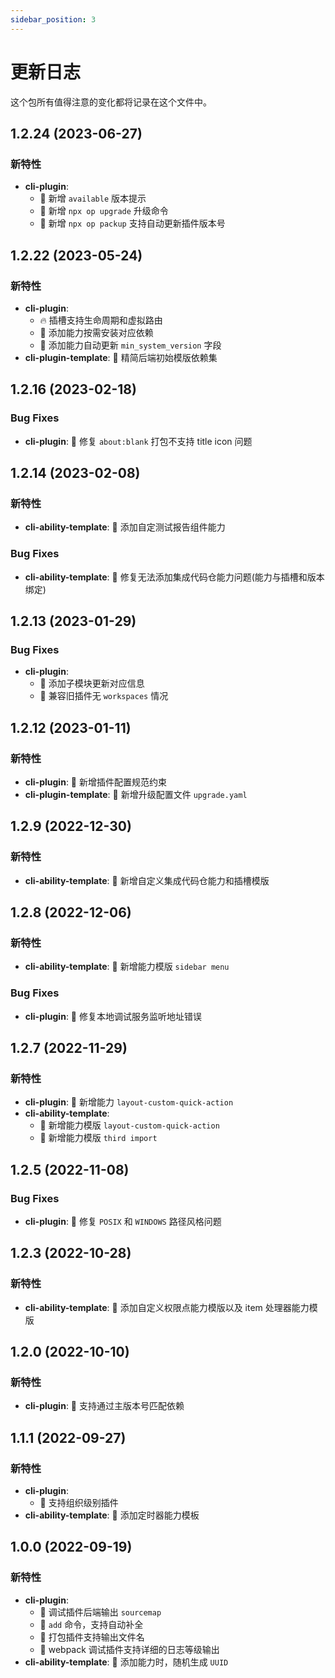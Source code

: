 ```yaml
---
sidebar_position: 3
---
```


# 更新日志

这个包所有值得注意的变化都将记录在这个文件中。

## 1.2.24 (2023-06-27)

### 新特性

- **cli-plugin**:
  - 🌟 新增 `available` 版本提示
  - 🌟 新增 `npx op upgrade` 升级命令
  - 🌟 新增 `npx op packup` 支持自动更新插件版本号

## 1.2.22 (2023-05-24)

### 新特性

- **cli-plugin**:
  - 🔥 插槽支持生命周期和虚拟路由
  - 🌟 添加能力按需安装对应依赖
  - 🌟 添加能力自动更新 `min_system_version` 字段
- **cli-plugin-template**: 🌟 精简后端初始模版依赖集

## 1.2.16 (2023-02-18)

### Bug Fixes

- **cli-plugin**: 🐞 修复 `about:blank` 打包不支持 title icon 问题

## 1.2.14 (2023-02-08)

### 新特性

- **cli-ability-template**: 🌟 添加自定测试报告组件能力

### Bug Fixes

- **cli-ability-template**: 🐞 修复无法添加集成代码仓能力问题(能力与插槽和版本绑定)

## 1.2.13 (2023-01-29)

### Bug Fixes

- **cli-plugin**:
  - 🐞 添加子模块更新对应信息
  - 🐞 兼容旧插件无 `workspaces` 情况

## 1.2.12 (2023-01-11)

### 新特性

- **cli-plugin**: 🌟 新增插件配置规范约束
- **cli-plugin-template**: 🌟 新增升级配置文件 `upgrade.yaml`

## 1.2.9 (2022-12-30)

### 新特性

- **cli-ability-template**: 🌟 新增自定义集成代码仓能力和插槽模版

## 1.2.8 (2022-12-06)

### 新特性

- **cli-ability-template**: 🌟 新增能力模版 `sidebar menu`

### Bug Fixes

- **cli-plugin**: 🐞 修复本地调试服务监听地址错误

## 1.2.7 (2022-11-29)

### 新特性

- **cli-plugin**: 🌟 新增能力 `layout-custom-quick-action`
- **cli-ability-template**:
  - 🌟 新增能力模版 `layout-custom-quick-action`
  - 🌟 新增能力模版 `third import`

## 1.2.5 (2022-11-08)

### Bug Fixes

- **cli-plugin**: 🐞 修复 `POSIX` 和 `WINDOWS` 路径风格问题

## 1.2.3 (2022-10-28)

### 新特性

- **cli-ability-template**: 🌟 添加自定义权限点能力模版以及 item 处理器能力模版

## 1.2.0 (2022-10-10)

### 新特性

- **cli-plugin**: 🌟 支持通过主版本号匹配依赖

## 1.1.1 (2022-09-27)

### 新特性

- **cli-plugin**:
  - 🌟 支持组织级别插件
- **cli-ability-template**: 🌟 添加定时器能力模板

## 1.0.0 (2022-09-19)

### 新特性

- **cli-plugin**:
  - 🌟 调试插件后端输出 `sourcemap`
  - 🌟 `add` 命令，支持自动补全
  - 🌟 打包插件支持输出文件名
  - 🌟 webpack 调试插件支持详细的日志等级输出
- **cli-ability-template**: 🌟 添加能力时，随机生成 `UUID`
